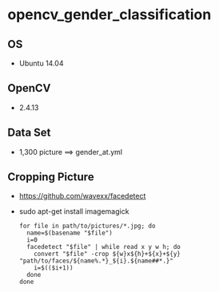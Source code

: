 # opencv_gender_classification


## OS

+ Ubuntu 14.04

## OpenCV

+ 2.4.13

## Data Set

+ 1,300 picture  ==>  gender_at.yml

## Cropping Picture

+ https://github.com/wavexx/facedetect

+ sudo apt-get install imagemagick

    ```
    for file in path/to/pictures/*.jpg; do
      name=$(basename "$file")
      i=0
      facedetect "$file" | while read x y w h; do
        convert "$file" -crop ${w}x${h}+${x}+${y} "path/to/faces/${name%.*}_${i}.${name##*.}"
        i=$(($i+1))
      done
    done
    ```
